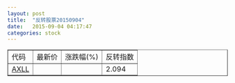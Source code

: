 ```yaml
---
layout: post
title:  "反转股票20150904"
date:   2015-09-04 04:17:47
categories: stock
---
```


<script type="text/javascript">
var stockList = []
stockList.push('gb_axll');
</script>

<table border="1">
 <tr>
 <td>代码</td>
  <td>最新价</td>
  <td>涨跌幅(%)</td>
 <td>反转指数</td>
</tr>
  <tr id="axll"><td><a href="http://stock.finance.sina.com.cn/usstock/quotes/AXLL.html" target="_blank">AXLL</a></td><td></td><td></td><td>2.094</td></tr>
</table>
